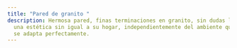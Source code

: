 ```yaml
---
title: "Pared de granito "
description: Hermosa pared, finas terminaciones en granito, sin dudas le brinda
  una estética sin igual a su hogar, independientemente del ambiente que escoja
  se adapta perfectamente.
---
```


